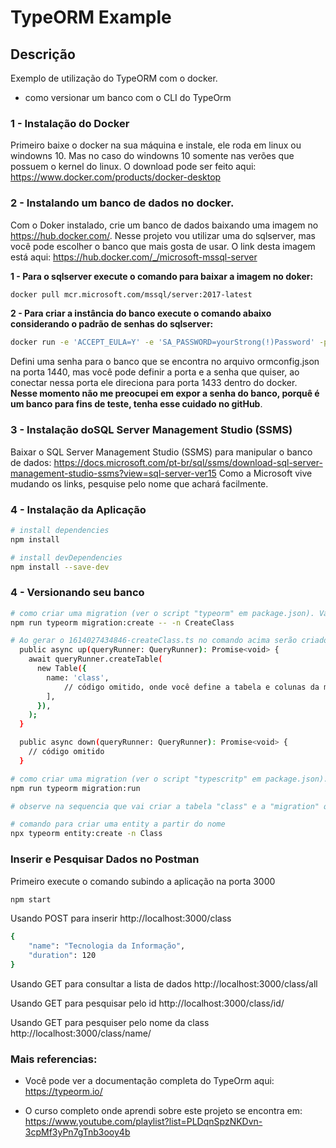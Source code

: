 # TypeORM Example
## Descrição
Exemplo de utilização do TypeORM com o docker. 
- como versionar um banco com o CLI do TypeOrm

### 1 - Instalação do Docker 
Primeiro baixe o docker na sua máquina e instale, ele roda em linux ou windowns 10. Mas no caso do windowns 10 somente nas verões que possuem o kernel do linux.
O download pode ser feito aqui: https://www.docker.com/products/docker-desktop

### 2 - Instalando um banco de dados no docker. 
Com o Doker instalado, crie um banco de dados baixando uma imagem no https://hub.docker.com/. Nesse projeto vou utilizar uma do sqlserver, mas você pode escolher o banco que mais gosta de usar. O link desta imagem está aqui: https://hub.docker.com/_/microsoft-mssql-server

**1 - Para o sqlserver execute o comando para baixar a imagem no doker:**
``` bash
docker pull mcr.microsoft.com/mssql/server:2017-latest
```
**2 - Para criar a instância do banco execute o comando abaixo considerando o padrão de senhas do sqlserver:**
``` bash
docker run -e 'ACCEPT_EULA=Y' -e 'SA_PASSWORD=yourStrong(!)Password' -p 1440:1433 -d mcr.microsoft.com/mssql/server:2017-latest
```
Defini uma senha para o banco que se encontra no arquivo ormconfig.json na porta 1440, mas você pode definir a porta e a senha que quiser, ao conectar nessa porta ele direciona para porta 1433 dentro do docker. **Nesse momento não me preocupei em expor a senha do banco, porquê é um banco para fins de teste, tenha esse cuidado no gitHub**.

### 3 - Instalação doSQL Server Management Studio (SSMS)
Baixar o SQL Server Management Studio (SSMS) para manipular o banco de dados:
https://docs.microsoft.com/pt-br/sql/ssms/download-sql-server-management-studio-ssms?view=sql-server-ver15
Como a Microsoft vive mudando os links, pesquise pelo nome que achará facilmente.

### 4 - Instalação da Aplicação 
``` bash
# install dependencies
npm install

# install devDependencies
npm install --save-dev
```

### 4 - Versionando seu banco
``` bash
# como criar uma migration (ver o script "typeorm" em package.json). Vai gerar um arquivo chamado <timestamp-createClass.ts>
npm run typeorm migration:create -- -n CreateClass

# Ao gerar o 1614027434846-createClass.ts no comando acima serão criados dois métodos async "up" e "down" onde "up" cria e constroe e "down" desfaz ou dropa etc.
  public async up(queryRunner: QueryRunner): Promise<void> {
    await queryRunner.createTable(
      new Table({
        name: 'class',
            // código omitido, onde você define a tabela e colunas da migração.
        ],
      }),
    );
  }

  public async down(queryRunner: QueryRunner): Promise<void> {
    // código omitido
  }

# como criar uma migration (ver o script "typescritp" em package.json). Vai gerar um arquivo chamado <timestamp-createClass.ts>
npm run typeorm migration:run

# observe na sequencia que vai criar a tabela "class" e a "migration" que server para guardar as mudanças de versão. O mesmo foi feito para a tabela "lesson"

# comando para criar uma entity a partir do nome
npx typeorm entity:create -n Class
```
### Inserir e Pesquisar Dados no Postman

Primeiro execute o comando subindo a aplicação na porta 3000
``` bash
npm start 
```

Usando POST para inserir http://localhost:3000/class 
``` bash
{
    "name": "Tecnologia da Informação",
    "duration": 120
}
```

Usando GET para consultar a lista de dados 
http://localhost:3000/class/all

Usando GET para pesquisar pelo id
http://localhost:3000/class/id/<id>

Usando GET para pesquiser pelo nome da class
http://localhost:3000/class/name/<name>

### Mais referencias:
- Você pode ver a documentação completa do TypeOrm aqui:
https://typeorm.io/

- O curso completo onde aprendi sobre este projeto se encontra em:
https://www.youtube.com/playlist?list=PLDqnSpzNKDvn-3cpMf3yPn7gTnb3ooy4b
